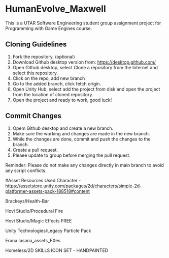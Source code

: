 # HumanEvolve_Maxwell
This is a UTAR Software Engineering student group assignment project for Programming with Game Engines course.

## Cloning Guidelines
1. Fork the repository. (optional)
2. Download Github desktop version from: https://desktop.github.com/
3. Open Github desktop, select Clone a repository from the Internet and select this repository.
4. Click on the repo, add new branch
5. Go to the added branch, click fetch origin.
6. Open Unity Hub, select add the project from disk and open the project from the location of cloned repository.
7. Open the project and ready to work, good luck!


## Commit Changes
1. Opem Github desktop and create a new branch.
2. Make sure the working and changes are made in the new branch.
3. While the changes are done, commit and push the changes to the branch.
4. Create a pull request.
5. Pleaee update to group before merging the pull request.

Reminder: Please do not make any changes directly in main branch to avoid any script conflicts.

#Asset Resources Used
Character - https://assetstore.unity.com/packages/2d/characters/simple-2d-platformer-assets-pack-188518#content

Brackeys/Health-Bar

Hovi Studio/Procedural Fire

Hovi Studio/Magic Effects FREE

Unity Technologies/Legacy Particle Pack

Erana Iasana_assets_FXes

Homeless/2D SKILLS ICON SET - HANDPAINTED
